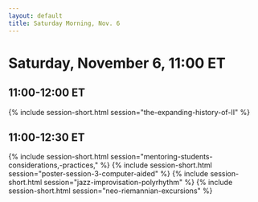 ```yaml
---
layout: default
title: Saturday Morning, Nov. 6
---
```


# Saturday, November 6, 11:00 ET


## 11:00-12:00 ET
{% include session-short.html session="the-expanding-history-of-II" %}


## 11:00-12:30 ET
{% include session-short.html session="mentoring-students-considerations,-practices," %}
{% include session-short.html session="poster-session-3-computer-aided" %}
{% include session-short.html session="jazz-improvisation-polyrhythm" %}
{% include session-short.html session="neo-riemannian-excursions" %}



